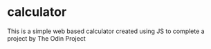 # calculator
This is a simple web based calculator created using JS to complete a project by The Odin Project
